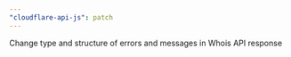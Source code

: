 ```yaml
---
"cloudflare-api-js": patch
---
```


Change type and structure of errors and messages in Whois API response